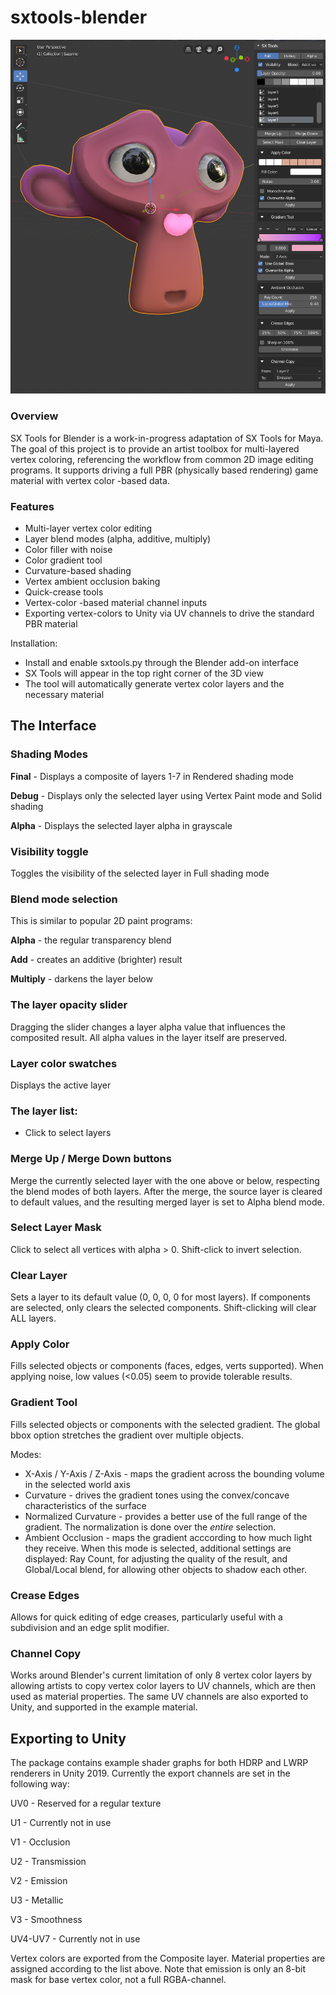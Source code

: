 # sxtools-blender

![Early Example](/sxtools-blender.png)

### Overview
SX Tools for Blender is a work-in-progress adaptation of SX Tools for Maya. The goal of this project is to provide an artist toolbox for multi-layered vertex coloring, referencing the workflow from common 2D image editing programs. It supports driving a full PBR (physically based rendering) game material with vertex color -based data.

### Features
- Multi-layer vertex color editing
- Layer blend modes (alpha, additive, multiply)
- Color filler with noise
- Color gradient tool
- Curvature-based shading
- Vertex ambient occlusion baking
- Quick-crease tools
- Vertex-color -based material channel inputs
- Exporting vertex-colors to Unity via UV channels to drive the standard PBR material

Installation:
- Install and enable sxtools.py through the Blender add-on interface
- SX Tools will appear in the top right corner of the 3D view
- The tool will automatically generate vertex color layers and the necessary material

## The Interface
### Shading Modes
**Final** - Displays a composite of layers 1-7 in Rendered shading mode

**Debug** - Displays only the selected layer using Vertex Paint mode and Solid shading

**Alpha** - Displays the selected layer alpha in grayscale


### Visibility toggle
Toggles the visibility of the selected layer in Full shading mode

### Blend mode selection
This is similar to popular 2D paint programs:

**Alpha** - the regular transparency blend

**Add**  - creates an additive (brighter) result

**Multiply** - darkens the layer below

### The layer opacity slider
Dragging the slider changes a layer alpha value that influences the composited result. All alpha values in the layer itself are preserved.

### Layer color swatches
Displays the active layer 

### The layer list:
* Click to select layers

### Merge Up / Merge Down buttons
Merge the currently selected layer with the one above or below, respecting the blend modes of both layers. After the merge, the source layer is cleared to default values, and the resulting merged layer is set to Alpha blend mode.

### Select Layer Mask
Click to select all vertices with alpha > 0. Shift-click to invert selection.

### Clear Layer
Sets a layer to its default value (0, 0, 0, 0 for most layers). If components are selected, only clears the selected components.
Shift-clicking will clear ALL layers.

### Apply Color
Fills selected objects or components (faces, edges, verts supported). When applying noise, low values (<0.05) seem to provide tolerable results.

### Gradient Tool
Fills selected objects or components with the selected gradient. The global bbox option stretches the gradient over multiple objects. 

Modes:
* X-Axis / Y-Axis / Z-Axis - maps the gradient across the bounding volume in the selected world axis
* Curvature - drives the gradient tones using the convex/concave characteristics of the surface
* Normalized Curvature - provides a better use of the full range of the gradient. The normalization is done over the _entire_ selection.
* Ambient Occlusion - maps the gradient acccording to how much light they receive. When this mode is selected, additional settings are displayed: Ray Count, for adjusting the quality of the result, and Global/Local blend, for allowing other objects to shadow each other.

### Crease Edges
Allows for quick editing of edge creases, particularly useful with a subdivision and an edge split modifier.

### Channel Copy
Works around Blender's current limitation of only 8 vertex color layers by allowing artists to copy vertex color layers to UV channels, which are then used as material properties. The same UV channels are also exported to Unity, and supported in the example material.


## Exporting to Unity

The package contains example shader graphs for both HDRP and LWRP renderers in Unity 2019.
Currently the export channels are set in the following way:

UV0 - Reserved for a regular texture

U1 - Currently not in use

V1 - Occlusion

U2 - Transmission

V2 - Emission

U3 - Metallic

V3 - Smoothness

UV4-UV7 - Currently not in use

Vertex colors are exported from the Composite layer. Material properties are assigned according to the list above.
Note that emission is only an 8-bit mask for base vertex color, not a full RGBA-channel.
